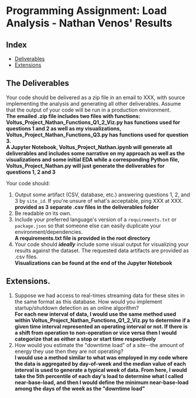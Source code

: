 # Programming Assignment: Load Analysis - Nathan Venos' Results

## Index

- [Deliverables](#deliverables)
- [Extensions](#extensions)

## The Deliverables
Your code should be delivered as a zip file in an email to XXX, with source implementing the analysis and generating all other deliverables. Assume that the output of your code will be run in a production environment.  
**The emailed .zip file includes two files with functions: Voltus_Project_Nathan_Functions_Q1_2_Viz.py has functions used for questions 1 and 2 as well as my visualizations, Voltus_Project_Nathan_Functions_Q3.py has functions used for question 3.  
A Jupyter Notebook, Voltus_Project_Nathan.ipynb will generate all deliverables and includes some narrative on my approach as well as the visualizations and some initial EDA while a corresponding Python file, Voltus_Project_Nathan.py will just generate the deliverables for questions 1, 2 and 3**

Your code should:
1. Output some artifact (CSV, database, etc.) answering questions 1, 2, and 3 by `site_id`. If you're unsure of what's acceptable, ping XXX at XXX.  
**provided as 3 separate .csv files in the deliverables folder**  
2. Be readable on its own.
3. Include your preferred language's version of a `requirements.txt` or `package.json` so that someone else can easily duplicate your environment/dependencies.  
**A requirements.txt file is provided in the root directory**  
4. Your code should ***ideally*** include some visual output for visualizing your results against the dataset.
The requested data artifacts are provided as .csv files.  
**Visualizations can be found at the end of the Jupyter Notebook**
  
## Extensions.

1. Suppose we had access to real-times streaming data for these sites in the same format as this database. How would you implement startup/shutdown detection as an online algorithm?  
**For each new interval of data, I would use the same method used within Voltus_Project_Nathan_Functions_Q1_2_Viz.py to determine if a given time interval represented an operating interval or not. If there is a shift from operation to non-operation or vice versa then I would categorize that as either a stop or start time respectively**
2. How would you estimate the "downtime load" of a site--the amount of energy they use then they are not operating?  
**I would use a method similar to what was employed in my code where the data is aggregated by day-of-week and the median value of each interval is used to generate a typical week of data. From here, I would take the 5th percentile of each day's load to determine what I called near-base-load, and then I would define the minimum near-base-load among the days of the week as the "downtime load"**

